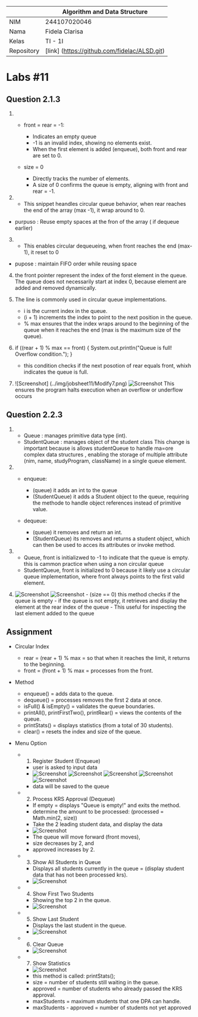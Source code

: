 |  | Algorithm and Data Structure |
|--|--|
| NIM |  244107020046  |
| Nama |  Fidela Clarisa |
| Kelas | TI - 1I |
| Repository | [link] (https://github.com/fidelac/ALSD.git) |

# Labs #11

## Question 2.1.3
1. - front = rear = -1:
        - Indicates an empty queue
        - -1 is an invalid index, showing no elements exist.
        - When the first element is added (enqueue), both front and rear are set to 0.

    - size = 0 
        - Directly tracks the number of elements.
        - A size of 0 confirms the queue is empty, aligning with front and rear = -1.

2. - This snippet heandles circular queue behavior, when rear reaches the end of the array (max -1), it wrap around to 0.
- purpuso : Reuse empty spaces at the fron of the array ( if dequeue earlier)

3. - This enables circular dequeueing, when front reaches the end (max-1), it reset to 0
- pupose : maintain FIFO order while reusing space

4. the front pointer represent the index of the forst element in the queue. The queue does not necessarily start at index 0, because element are added and removed dynamically.

5. The line is commonly used in circular queue implementations.
    - i is the current index in the queue.
    - (i + 1) increments the index to point to the next position in the queue.
    - % max ensures that the index wraps around to the beginning of the queue when it reaches the end (max is the maximum size of the queue).

6. if ((rear + 1) % max == front) {
    System.out.println("Queue is full! Overflow condition.");
}
    - this condition checks if the next posotion of rear equals front, whixh indicates the queue is full.
    
7. ![Screenshot] (../img/jobsheet11/Modify7.png) ![Screenshot](Modify7-2.png) 
    This ensures the program halts execution when an overflow or underflow occurs



## Question 2.2.3
1.  - Queue : manages primitive data type (int).
    - StudentQueue : manages object of the student class
This change is important because is allows studentQueue to handle ma=ore complex data structures , enabling the storage of multiple attribute (nim, name, studyProgram, className) in a single queue element. 

2.  - enqueue:
        - (queue) it adds an int to the queue
        - (StudentQueue) it adds a Student object to the queue, requiring the methode to handle object references instead of primitive value.
    
    - dequeue:
        - (queue) it removes and return an int.
        - (StudentQueue) its removes and returns a student object, which can then be used to acces its attributes or invoke method.

3.  - Queue, front is initializwed to -1 to indicate that the queue is empty. this is cammon practice when using a non circular queue
    - StudentQueue, front is initialized to 0 because it likely use a circular queue implementation, where front always points to the first valid element.

4.  ![Screenshot](<Screenshot 2025-05-13 182312.png>) 
    ![Screenshot](<Screenshot 2025-05-13 182355.png>)
        - (size == 0) this method checks if the queue is empty
        - if the queue is not empty, it retrieves and display the element at the rear index of the queue
        - This useful for inspecting the last element added to the queue

## Assignment
- Circular Index
    - rear = (rear + 1) % max = so that when it reaches the limit, it returns to the beginning.
    - front = (front + 1) % max =  processes from the front.

- Method
    - enqueue() = adds data to the queue.
    - dequeue() = processes removes the first 2 data at once.
    - isFull() & isEmpty() = validates the queue boundaries.
    - printAll(), printFirstTwo(), printRear() = views the contents of the queue.
    - printStats() = displays statistics (from a total of 30 students).
    - clear() = resets the index and size of the queue.

- Menu Option
    - 1. Register Student (Enqueue)
        - user is asked to input data
        - ![Screenshot](1.5.png) ![Screenshot](1.1.png) ![Screenshot](1.2.png) ![Screenshot](1.3.png) ![Screenshot](1.4.png)
        - data will be saved to the queue

    - 2. Process KRS Approval (Dequeue)
        - If empty = displays "Queue is empty!" and exits the method.
        - determine the amount to be processed: (processed = Math.min(2, size))
        - Take the 2 leading student data, and display the data
        - ![Screenshot](2.png)
        - The queue will move forward (front moves),
        - size decreases by 2, and
        - approved increases by 2.

    - 3. Show All Students in Queue
        - Displays all students currently in the queue = (display student data that has not been processed krs).
        - ![Screenshot](3.png)

    - 4. Show First Two Students
        - Showing the top 2 in the queue.
        - ![Screenshot](4.png)

    - 5. Show Last Student
        - Displays the last student in the queue.
        - ![Screenshot](5.png)

    - 6. Clear Queue
        - ![Screenshot](6.png)

    - 7. Show Statistics
        - ![Screenshot](7.png)
        - this method is called: printStats();
        - size = number of students still waiting in the queue.
        - approved = number of students who already passed the KRS approval.
        - maxStudents = maximum students that one DPA can handle.
        - maxStudents - approved = number of students not yet approved


